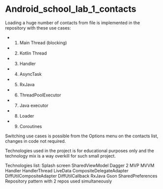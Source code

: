 # Android_school_lab_1_contacts

Loading a huge number of contacts from file is implemented in the repository with these use cases:
* 1. Main Thread (blocking)
* 2. Kotlin Thread
* 3. Handler
* 4. AsyncTask
* 5. RxJava
* 6. ThreadPoolExecutor
* 7. Java executor
* 8. Loader
* 9. Coroutines

Switching use cases is possible from the Options menu on the contacts list, changes in code not required.


Technologies used in the project is for educational purposes only and the technology mix is a way overkill for such small project.

Technologies list:
Splash screen
SharedViewModel
Dagger 2
MVP
MVVM
Handler
HandlerThread
LiveData
CompositeDelegateAdapter
DiffUtilCompositeAdapter
DiffUtilCallback
RxJava
Gson
SharedPreferences
Repository pattern with 2 repos used simultaneously

